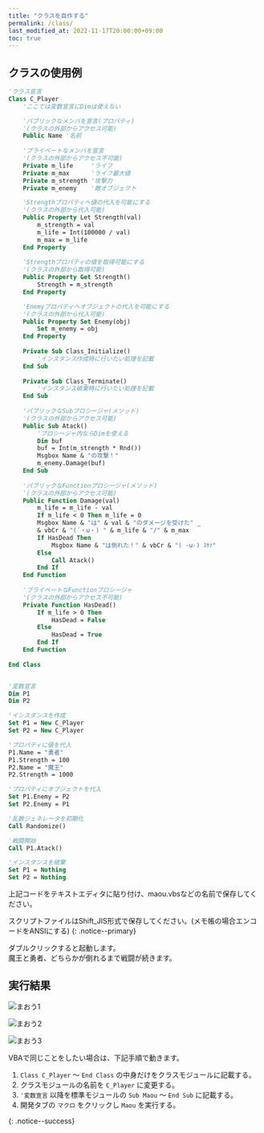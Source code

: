 ```yaml
---
title: "クラスを自作する"
permalink: /class/
last_modified_at: 2022-11-17T20:00:00+09:00
toc: true
---
```


## クラスの使用例

```vb
'クラス宣言
Class C_Player
    'ここでは変数宣言にDimは使えない

    'パブリックなメンバを宣言(プロパティ)
    '(クラスの外部からアクセス可能)
    Public Name '名前
    
    'プライベートなメンバを宣言
    '(クラスの外部からアクセス不可能)
    Private m_life     'ライフ
    Private m_max      'ライフ最大値
    Private m_strength '攻撃力
    Private m_enemy    '敵オブジェクト

    'Strengthプロパティへ値の代入を可能にする
    '(クラスの外部から代入可能)
    Public Property Let Strength(val)
        m_strength = val
        m_life = Int(100000 / val)
        m_max = m_life
    End Property
    
    'Strengthプロパティの値を取得可能にする
    '(クラスの外部から取得可能)
    Public Property Get Strength()
        Strength = m_strength
    End Property

    'Enemyプロパティへオブジェクトの代入を可能にする
    '(クラスの外部から代入可能)
    Public Property Set Enemy(obj)
        Set m_enemy = obj
    End Property
    
    Private Sub Class_Initialize()
        'インスタンス作成時に行いたい処理を記載   
    End Sub
    
    Private Sub Class_Terminate()
        'インスタンス破棄時に行いたい処理を記載
    End Sub
    
    'パブリックなSubプロシージャ(メソッド)
    '(クラスの外部からアクセス可能)
    Public Sub Atack()
        'プロシージャ内ならDimを使える
        Dim buf
        buf = Int(m_strength * Rnd())
        Msgbox Name & "の攻撃！"
        m_enemy.Damage(buf)
    End Sub
    
    'パブリックなFunctionプロシージャ(メソッド)
    '(クラスの外部からアクセス可能)
    Public Function Damage(val)
        m_life = m_life - val
        If m_life < 0 Then m_life = 0
        Msgbox Name & "は" & val & "のダメージを受けた" _
        & vbCr & "(´・ω・) " & m_life & "/" & m_max
        If HasDead Then
            Msgbox Name & "は倒れた！" & vbCr & "( -ω-) ｽﾔｧ"
        Else
            Call Atack()
        End If
    End Function
    
    'プライベートなFunctionプロシージャ
    '(クラスの外部からアクセス不可能)
    Private Function HasDead()
        If m_life > 0 Then
            HasDead = False
        Else
            HasDead = True
        End If
    End Function
    
End Class


'変数宣言
Dim P1
Dim P2

'インスタンスを作成
Set P1 = New C_Player
Set P2 = New C_Player

'プロパティに値を代入
P1.Name = "勇者"
P1.Strength = 100
P2.Name = "魔王"
P2.Strength = 1000

'プロパティにオブジェクトを代入
Set P1.Enemy = P2
Set P2.Enemy = P1

'乱数ジェネレータを初期化
Call Randomize()

'戦闘開始
Call P1.Atack()

'インスタンスを破棄
Set P1 = Nothing
Set P2 = Nothing
```

上記コードをテキストエディタに貼り付け、maou.vbsなどの名前で保存してください。

スクリプトファイルはShift_JIS形式で保存してください。(メモ帳の場合エンコードをANSIにする)
{: .notice--primary}

ダブルクリックすると起動します。  
魔王と勇者、どちらかが倒れるまで戦闘が続きます。


## 実行結果

![まおう1](/vbscript/assets/images/maou1.jpg)

![まおう2](/vbscript/assets/images/maou2.jpg)

![まおう3](/vbscript/assets/images/maou3.jpg)


<div>
VBAで同じことをしたい場合は、下記手順で動きます。
    
1. `Class C_Player` ～ `End Class` の中身だけをクラスモジュールに記載する。
2. クラスモジュールの名前を `C_Player` に変更する。
3. `'変数宣言` 以降を標準モジュールの `Sub Maou` ～ `End Sub` に記載する。
4. 開発タブの `マクロ` をクリックし `Maou` を実行する。
    
</div>{: .notice--success}

